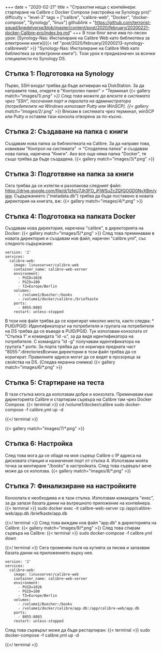 +++
date = "2020-02-21"
title = "Страхотни неща с контейнери: стартиране на Calibre с Docker Compose (настройка на Synology pro)"
difficulty = "level-3"
tags = ["calibre", "calibre-web", "Docker", "docker-compose", "Synology", "linux"]
githublink = "https://github.com/terrorist-squad/knedelverse/blob/master/content/post/2020/february/20200221-docker-Calibre-pro/index.bg.md"
+++
В този блог вече има по-лесен урок: [Synology-Nas: Инсталиране на Calibre Web като библиотека за електронни книги]({{< ref "post/2020/february/20200213-synology-calibreweb" >}} "Synology-Nas: Инсталиране на Calibre Web като библиотека за електронни книги"). Този урок е предназначен за всички специалисти по Synology DS.
## Стъпка 1: Подготовка на Synology
Първо, SSH входът трябва да бъде активиран на DiskStation. За да направите това, отидете в "Контролен панел" > "Терминал
{{< gallery match="images/1/*.png" >}}
След това можете да влезете в системата чрез "SSH", посочения порт и паролата на администратора (потребителите на Windows използват Putty или WinSCP).
{{< gallery match="images/2/*.png" >}}
Влизам в системата чрез терминал, winSCP или Putty и оставям тази конзола отворена за по-късно.
## Стъпка 2: Създаване на папка с книги
Създавам нова папка за библиотеката на Calibre. За да направя това, извиквам "Контрол на системата" -> "Споделена папка" и създавам нова папка, наречена "Книги". Ако все още няма папка "Docker", тя също трябва да бъде създадена.
{{< gallery match="images/3/*.png" >}}

## Стъпка 3: Подготвяне на папка за книги
Сега трябва да се изтегли и разопакова следният файл: https://drive.google.com/file/d/1zfeU7Jh3FO_jFlWSuZcZQfQOGD0NvXBm/view. Съдържанието ("metadata.db") трябва да бъде поставено в новата директория на книгата, вж:
{{< gallery match="images/4/*.png" >}}

## Стъпка 4: Подготовка на папката Docker
Създавам нова директория, наречена "calibre", в директорията на Docker:
{{< gallery match="images/5/*.png" >}}
След това преминавам в новата директория и създавам нов файл, наречен "calibre.yml", със следното съдържание:
```
version: '2'
services:
  calibre-web:
    image: linuxserver/calibre-web
    container_name: calibre-web-server
    environment:
      - PUID=1026
      - PGID=100
      - TZ=Europe/Berlin
    volumes:
      - /volume1/Buecher:/books
      - /volume1/docker/calibre:/briefkaste
    ports:
      - 8055:8083
    restart: unless-stopped

```
В този нов файл трябва да се коригират няколко места, както следва: * PUID/PGID: Идентификаторът на потребителя и групата на потребителя на DS трябва да се въведе в PUID/PGID. Тук използвам конзолата от "Стъпка 1" и командата "id -u", за да видя идентификатора на потребителя. С командата "id -g" получавам идентификатора на групата.* ports: За порта трябва да се коригира предната част "8055:".directoriesВсички директории в този файл трябва да се коригират. Правилните адреси могат да се видят в прозореца за свойства на DS. (Следва екранна снимка)
{{< gallery match="images/6/*.png" >}}

## Стъпка 5: Стартиране на теста
В тази стъпка мога да използвам добре и конзолата. Преминавам към директорията Calibre и стартирам сървъра на Calibre там чрез Docker Compose.
{{< terminal >}}
cd /volume1/docker/calibre
sudo docker-compose -f calibre.yml up -d

{{</ terminal >}}

{{< gallery match="images/7/*.png" >}}

## Стъпка 6: Настройка
След това мога да се обадя на моя сървър Calibre с IP адреса на дисковата станция и назначения порт от стъпка 4. Използвам моята точка за монтиране "/books" в настройката. След това сървърът вече може да се използва.
{{< gallery match="images/8/*.png" >}}

## Стъпка 7: Финализиране на настройките
Конзолата е необходима и в тази стъпка. Използвам командата "exec", за да запазя базата данни на вътрешното приложение на контейнера.
{{< terminal >}}
sudo docker exec -it calibre-web-server cp /app/calibre-web/app.db /briefkaste/app.db

{{</ terminal >}}
След това виждам нов файл "app.db" в директорията на Calibre:
{{< gallery match="images/9/*.png" >}}
След това спирам сървъра на Calibre:
{{< terminal >}}
sudo docker-compose -f calibre.yml down

{{</ terminal >}}
Сега променям пътя на кутията за писма и запазвам базата данни на приложението върху нея.
```
version: '2'
services:
  calibre-web:
    image: linuxserver/calibre-web
    container_name: calibre-web-server
    environment:
      - PUID=1026
      - PGID=100
      - TZ=Europe/Berlin
    volumes:
      - /volume1/Buecher:/books
      - /volume1/docker/calibre/app.db:/app/calibre-web/app.db
    ports:
      - 8055:8083
    restart: unless-stopped

```
След това сървърът може да бъде рестартиран:
{{< terminal >}}
sudo docker-compose -f calibre.yml up -d

{{</ terminal >}}
